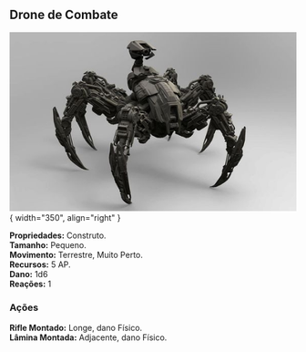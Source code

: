 ## Drone de Combate

![](../0_assets/images/human/combat_drone.jpg){ width="350", align="right" }

**Propriedades:** Construto.  
**Tamanho:** Pequeno.  
**Movimento:** Terrestre, Muito Perto.  
**Recursos:** 5 AP.  
**Dano:** 1d6  
**Reações:** 1

### Ações

**Rifle Montado:** Longe, dano Físico.  
**Lâmina Montada:** Adjacente, dano Físico.

